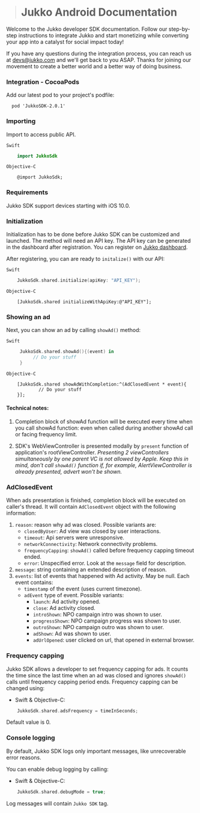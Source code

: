 ># Jukko Android Documentation

Welcome to the Jukko developer SDK documentation. Follow our step-by-step instructions to
integrate Jukko and start monetizing while converting your app into a catalyst for social
impact today!

If you have any questions during the integration process, you can reach us at [devs@jukko.com](mailto:devs@jukko.com) and we'll get back to you ASAP. Thanks for joining our movement to create a better world and a better way of doing business.



### Integration - CocoaPods

Add our latest pod to your project's podfile:

```
  pod 'JukkoSDK-2.0.1'
```

### Importing 

Import to access public API.

`Swift`

```swift
    import JukkoSdk
```
`Objective-C`

```obj-c
    @import JukkoSdk;
```
### Requirements

Jukko SDK support devices starting with iOS 10.0.

### Initialization
Initialization has to be done before Jukko SDK can be customized and launched.  The method will need an API key. The API key can be generated in the dashboard after registration.
You can register on [Jukko dashboard](https://dashboard.staging.jukko.com).

After registering, you can are ready to `initalize()` with our API:

`Swift`

```swift
    JukkoSdk.shared.initialize(apiKey: "API_KEY");
```
`Objective-C`

```obj-c
    [JukkoSdk.shared initializeWithApiKey:@"API_KEY"];
```

### Showing an ad

Next, you can show an ad by calling `showAd()` method:

`Swift`

```swift
     JukkoSdk.shared.showAd(){(event) in
          // Do your stuff
     }
```
`Objective-C`

```obj-c
	[JukkoSdk.shared showAdWithCompletion:^(AdClosedEvent * event){
        	// Do your stuff
    }];
```

#### Technical notes:
1.  Completion block of showAd function will be executed every time when you call showAd function: even when called during another showAd call or facing frequency limit.

2.  SDK's WebViewController is presented modally by `present` function of application's rootViewController.
              	*Presenting 2 viewControllers simultaneously by one parent VC is not allowed by Apple. Keep this in mind, don't call `showAd()` function if, for example, AlertViewController is already presented, advert won't be shown.*

### AdClosedEvent
When ads presentation is finished, completion block will be executed on caller's thread. It will contain `AdClosedEvent` object with the following information:

1. `reason`: reason why ad was closed. Possible variants are:
    * `closedByUser`: Ad view was closed by user interactions.
    * `timeout`: Api servers were unresponsive.
    * `networkConnectivity`: Network connectivity problems.
    * `frequencyCapping`: `showAd()` called before frequency capping timeout ended.
    * `error`: Unspecified error. Look at the `message` field for description.
2. `message`: string containing an extended description of reason.
3. `events`: list of events that happened with Ad activity. May be null. Each event contains:
    * `timestamp` of the event (uses current timezone).
    * `adEvent` type of event. Possible variants:
        * `launch`: Ad activity opened.
        * `close`: Ad activity closed.
        * `introShown`: NPO campaign intro was shown to user.
        * `progressShown`: NPO campaign progress was shown to user.
        * `outroShown`: NPO campaign outro was shown to user.
        * `adShown`: Ad was shown to user.
        * `adUrlOpened`: user clicked on url, that opened in external browser.



### Frequency capping

Jukko SDK allows a developer to set frequency capping for ads. It counts the time since the last time when an ad was closed and ignores `showAd()` calls until frequency capping period ends. Frequency capping can be changed using:

* Swift & Objective-C:

```swift
    JukkoSdk.shared.adsFrequency = timeInSeconds;
```

Default value is 0.


### Console logging

By default, Jukko SDK logs only important messages, like unrecoverable error reasons.

You can enable debug logging by calling:

* Swift & Objective-C:

```swift
    JukkoSdk.shared.debugMode = true;
```
Log messages will contain `Jukko SDK` tag.

